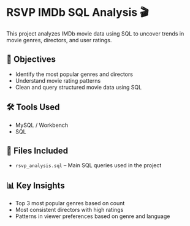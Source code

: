 # RSVP IMDb SQL Analysis 🎬

This project analyzes IMDb movie data using SQL to uncover trends in movie genres, directors, and user ratings.

## 📌 Objectives
- Identify the most popular genres and directors
- Understand movie rating patterns
- Clean and query structured movie data using SQL

## 🛠️ Tools Used
- MySQL / Workbench
- SQL

## 📂 Files Included
- `rsvp_analysis.sql` – Main SQL queries used in the project

## 📊 Key Insights
- Top 3 most popular genres based on count
- Most consistent directors with high ratings
- Patterns in viewer preferences based on genre and language
